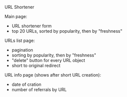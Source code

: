 URL Shortener

Main page:
- URL shortener form
- top 20 URLs, sorted by popularity, then by "freshness"

URLs list page:
- pagination
- sorting by popularity, then by "freshness"
- "delete" button for every URL object
- short to original redirect

URL info page (shows after short URL creation):
- date of cration
- number of referrals by URL
